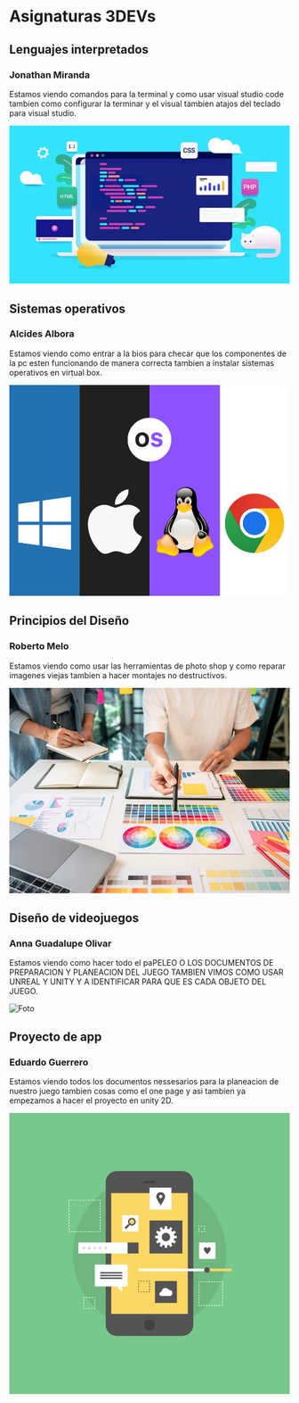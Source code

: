 # Asignaturas 3DEVs

## Lenguajes interpretados

### Jonathan Miranda

Estamos viendo comandos para la terminal y como usar visual studio code tambien como configurar la terminar y el visual tambien atajos del teclado para visual studio.

![Foto](/assets/lenguajes%20interpretados.jpg)

## Sistemas operativos

### Alcides Albora

Estamos viendo como entrar a la bios para checar que los componentes de la pc esten funcionando de manera correcta tambien a instalar sistemas operativos en virtual box.

![Foto](/assets/Sistemas-Operativos-1.jpg)

## Principios del Diseño

### Roberto Melo

Estamos viendo como usar las herramientas de photo shop y como reparar imagenes viejas tambien a hacer montajes no destructivos.

![Foto](/assets/composicion-diseno-grafico.jpg)

## Diseño de videojuegos

### Anna Guadalupe Olivar

Estamos viendo como hacer todo el paPELEO O LOS DOCUMENTOS DE PREPARACION Y PLANEACION DEL JUEGO TAMBIEN VIMOS COMO USAR UNREAL Y UNITY Y A IDENTIFICAR PARA QUE ES CADA OBJETO DEL JUEGO.

![Foto](</assets/diseño%20videojuegos%20(1).jpg>)

## Proyecto de app

### Eduardo Guerrero

Estamos viendo todos los documentos nessesarios para la planeacion de nuestro juego tambien cosas como el one page y asi tambien ya empezamos a hacer el proyecto en unity 2D.

![Foto](/assets/proyecto%20de%20app.jpg)
